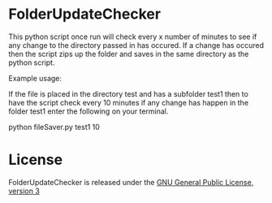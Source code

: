 FolderUpdateChecker
===================

This python script once run will check every x number of minutes to see if any change to the directory passed in has occured. If a change has occured then the script zips up the folder and saves in the same directory as the python script.

Example usage:

If the file is placed in the directory test and has a subfolder test1 then to have the script check every 10 minutes if any change has happen in the folder test1 enter the following on your terminal.

python fileSaver.py test1 10

License
===================

FolderUpdateChecker is released under the <a href="http://opensource.org/licenses/GPL-3.0">GNU General Public License, version 3</a>
